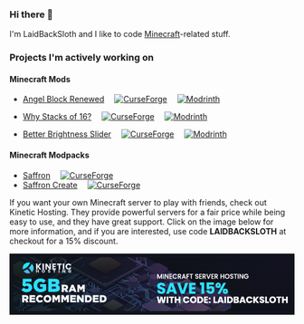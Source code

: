 
### Hi there 👋

I'm LaidBackSloth and I like to code <a href="https://www.minecraft.net">Minecraft</a>-related stuff.

### Projects I'm actively working on

#### Minecraft Mods

- <a href="https://github.com/LaidBackSloth/AngelBlockRenewed">Angel Block Renewed</a>
 <a href="https://www.curseforge.com/minecraft/mc-mods/angel-block-renewed"><img src="http://cf.way2muchnoise.eu/659250.svg" alt="CurseForge"></a>
 <a href="https://modrinth.com/mod/angel-block-renewed"><img src="https://img.shields.io/modrinth/dt/angel-block-renewed?logo=modrinth&label=&suffix=%20&style=flat&color=242629&labelColor=5ca424&logoColor=1c1c1c" alt="Modrinth"></a>
 
- <a href="https://github.com/LaidBackSloth/WhyStacksOf16">Why Stacks of 16?</a>
 <a href="https://www.curseforge.com/minecraft/mc-mods/why-stacks-of-16"><img src="http://cf.way2muchnoise.eu/664298.svg" alt="CurseForge"></a>
 <a href="https://modrinth.com/mod/why-stacks-of-16"><img src="https://img.shields.io/modrinth/dt/why-stacks-of-16?logo=modrinth&label=&suffix=%20&style=flat&color=242629&labelColor=5ca424&logoColor=1c1c1c" alt="Modrinth"></a>

- <a href="https://github.com/LaidBackSloth/BetterBrightnessSlider">Better Brightness Slider</a>
 <a href="https://www.curseforge.com/minecraft/mc-mods/better-brightness-slider"><img src="http://cf.way2muchnoise.eu/685037.svg" alt="CurseForge"></a>
 <a href="https://modrinth.com/mod/better-brightness-slider"><img src="https://img.shields.io/modrinth/dt/better-brightness-slider?logo=modrinth&label=&suffix=%20&style=flat&color=242629&labelColor=5ca424&logoColor=1c1c1c" alt="Modrinth"></a>

 #### Minecraft Modpacks

- <a href="https://github.com/LaidBackSloth/Saffron">Saffron</a>
 <a href="https://www.curseforge.com/minecraft/modpacks/saffron"><img src="http://cf.way2muchnoise.eu/652279.svg" alt="CurseForge"></a>
- <a href="https://github.com/LaidBackSloth/Saffron">Saffron Create</a>
 <a href="https://www.curseforge.com/minecraft/modpacks/saffron-create"><img src="http://cf.way2muchnoise.eu/852790.svg" alt="CurseForge"></a>


If you want your own Minecraft server to play with friends, check out Kinetic Hosting. They provide powerful servers for a fair price while being easy to use, and they have great support. Click on the image below for more information, and if you are interested, use code **LAIDBACKSLOTH** at checkout for a 15% discount.

<a href="https://billing.kinetichosting.net/aff.php?aff=567"><img src="https://github.com/LaidBackSloth/LaidBackSloth/blob/c892c3a3b177e5c8d2a79152cf5118b2fdc1507d/laidbacksloth-assets/LAIDBACKSLOTH.png" alt="Kinetic Hosting"></a>
</div>
